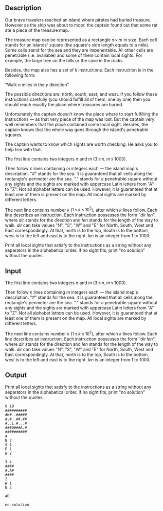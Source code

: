## Description

<div><p>Our brave travelers reached an island where pirates had buried treasure. However as the ship was about to moor, the captain found out that some rat ate a piece of the treasure map.</p><p>The treasure map can be represented as a rectangle <span class="tex-span"><i>n</i> × <i>m</i></span> in size. Each cell stands for an islands' square (the square's side length equals to a mile). Some cells stand for the sea and they are impenetrable. All other cells are penetrable (i.e. available) and some of them contain local sights. For example, the large tree on the hills or the cave in the rocks.</p><p>Besides, the map also has a set of <span class="tex-span"><i>k</i></span> instructions. Each instruction is in the following form:</p><p>"Walk <span class="tex-span"><i>n</i></span> miles in the <span class="tex-span"><i>y</i></span> direction"</p><p>The possible directions are: north, south, east, and west. If you follow these instructions carefully (you should fulfill all of them, one by one) then you should reach exactly the place where treasures are buried. </p><p>Unfortunately the captain doesn't know the place where to start fulfilling the instructions — as that very piece of the map was lost. But the captain very well remembers that the place contained some local sight. Besides, the captain knows that the whole way goes through the island's penetrable squares.</p><p>The captain wants to know which sights are worth checking. He asks you to help him with that. </p></div><div class="input-specification"><p>The first line contains two integers <span class="tex-span"><i>n</i></span> and <span class="tex-span"><i>m</i></span> (<span class="tex-span">3 ≤ <i>n</i>, <i>m</i> ≤ 1000</span>).</p><p>Then follow <span class="tex-span"><i>n</i></span> lines containing <span class="tex-span"><i>m</i></span> integers each — the island map's description. "<span class="tex-font-style-tt">#</span>" stands for the sea. It is guaranteed that all cells along the rectangle's perimeter are the sea. "<span class="tex-font-style-tt">.</span>" stands for a penetrable square without any sights and the sights are marked with uppercase Latin letters from "<span class="tex-font-style-tt">A</span>" to "<span class="tex-font-style-tt">Z</span>". Not all alphabet letters can be used. However, it is guaranteed that at least one of them is present on the map. All local sights are marked by different letters.</p><p>The next line contains number <span class="tex-span"><i>k</i></span> (<span class="tex-span">1 ≤ <i>k</i> ≤ 10<sup class="upper-index">5</sup></span>), after which <span class="tex-span"><i>k</i></span> lines follow. Each line describes an instruction. Each instruction possesses the form "<span class="tex-span"><i>dir</i></span> <span class="tex-span"><i>len</i></span>", where <span class="tex-span"><i>dir</i></span> stands for the direction and <span class="tex-span"><i>len</i></span> stands for the length of the way to walk. <span class="tex-span"><i>dir</i></span> can take values "<span class="tex-font-style-tt">N</span>", "<span class="tex-font-style-tt">S</span>", "<span class="tex-font-style-tt">W</span>" and "<span class="tex-font-style-tt">E</span>" for North, South, West and East correspondingly. At that, north is to the top, South is to the bottom, west is to the left and east is to the right. <span class="tex-span"><i>len</i></span> is an integer from <span class="tex-span">1</span> to <span class="tex-span">1000</span>.</p></div><div class="output-specification"><p>Print all local sights that satisfy to the instructions as a string without any separators in the alphabetical order. If no sight fits, print "<span class="tex-font-style-tt">no solution</span>" without the quotes.</p></div>

## Input

<p>The first line contains two integers <span class="tex-span"><i>n</i></span> and <span class="tex-span"><i>m</i></span> (<span class="tex-span">3 ≤ <i>n</i>, <i>m</i> ≤ 1000</span>).</p><p>Then follow <span class="tex-span"><i>n</i></span> lines containing <span class="tex-span"><i>m</i></span> integers each — the island map's description. "<span class="tex-font-style-tt">#</span>" stands for the sea. It is guaranteed that all cells along the rectangle's perimeter are the sea. "<span class="tex-font-style-tt">.</span>" stands for a penetrable square without any sights and the sights are marked with uppercase Latin letters from "<span class="tex-font-style-tt">A</span>" to "<span class="tex-font-style-tt">Z</span>". Not all alphabet letters can be used. However, it is guaranteed that at least one of them is present on the map. All local sights are marked by different letters.</p><p>The next line contains number <span class="tex-span"><i>k</i></span> (<span class="tex-span">1 ≤ <i>k</i> ≤ 10<sup class="upper-index">5</sup></span>), after which <span class="tex-span"><i>k</i></span> lines follow. Each line describes an instruction. Each instruction possesses the form "<span class="tex-span"><i>dir</i></span> <span class="tex-span"><i>len</i></span>", where <span class="tex-span"><i>dir</i></span> stands for the direction and <span class="tex-span"><i>len</i></span> stands for the length of the way to walk. <span class="tex-span"><i>dir</i></span> can take values "<span class="tex-font-style-tt">N</span>", "<span class="tex-font-style-tt">S</span>", "<span class="tex-font-style-tt">W</span>" and "<span class="tex-font-style-tt">E</span>" for North, South, West and East correspondingly. At that, north is to the top, South is to the bottom, west is to the left and east is to the right. <span class="tex-span"><i>len</i></span> is an integer from <span class="tex-span">1</span> to <span class="tex-span">1000</span>.</p>

## Output

<p>Print all local sights that satisfy to the instructions as a string without any separators in the alphabetical order. If no sight fits, print "<span class="tex-font-style-tt">no solution</span>" without the quotes.</p>





```input1
6 10
##########
#K#..#####
#.#..##.##
#..L.#...#
###D###A.#
##########
4
N 2
S 1
E 1
W 2

```




```input2
3 4
####
#.A#
####
2
W 1
N 2

```




```output1
AD
```




```output2
no solution
```


